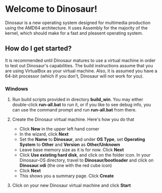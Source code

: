 # Welcome to Dinosaur!

Dinosaur is a new operating system designed for multimedia production using the AMD64 architecture. It uses Assembly for the majority of the kernel, which should make for a fast and pleasent operating system.

## How do I get started?

It is recommended until Dinosaur matures to use a virtual machine in order to test out Dinosaur's capabilities. The build instructions assume that you are using VirtualBox as your virtual machine. Also, it is assumed you have a 64-bit processor (which if you don't, Dinosaur will not work for you).

### Windows

1. Run build scripts provided in directory **build_win**. You may either double-click **run-all.bat** to run it, or if you like to see debug info, you can use the command prompt and run **run-all.bat** from there.

2. Create the Dinosaur virtual machine. Here's how you do that
	* Click **New** in the upper left hand corner
	* In the wizard, click **Next**
	* Set the **Name** to **Dinosaur**, and under **OS Type**, set **Operating System** to **Other** and **Version** as **Other/Unknown**
	* Leave base memory size as it is for now. Click **Next**
	* Click **Use existing hard disk**, and click on the folder icon. In your Dinosaur-OS directory, travel to **Dinosaur/bootloader** and click on **Dinosaur.vdi** (the one with the red cube icon)
	* Click **Next**
	* This shows you a summary page. Click **Create**
	
3. Click on your new Dinosaur virtual machine and click **Start**
